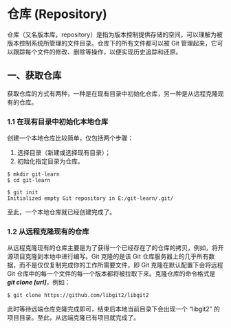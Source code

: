 # 仓库 (Repository)

仓库（又名版本库，repository）是指为版本控制提供存储的空间，可以理解为被版本控制系统所管理的文件目录。仓库下的所有文件都可以被 Git 管理起来，它可以跟踪每个文件的修改、删除等操作，以便实现历史追踪和还原。

## 一、获取仓库

获取仓库的方式有两种，一种是在现有目录中初始化仓库，另一种是从远程克隆现有的仓库。

### 1.1 在现有目录中初始化本地仓库

创建一个本地仓库比较简单，仅包括两个步骤：  
1. 选择目录（新建或选择现有目录）；
2. 初始化指定目录为仓库。

```shell
$ mkdir git-learn
$ cd git-learn

$ git init
Initialized empty Git repository in E:/git-learn/.git/
```

至此，一个本地仓库就已经创建完成了。

### 1.2 从远程克隆现有的仓库

从远程克隆现有的仓库主要是为了获得一个已经存在了的仓库的拷贝，例如，将开源项目克隆到本地中进行编写。Git 克隆的是该 Git 仓库服务器上的几乎所有数据，而不是仅仅复制完成你的工作所需要文件，即 Git 克隆在默认配置下会将远程 Git 仓库中的每一个文件的每一个版本都将被拉取下来。克隆仓库的命令格式是 ***git clone [url]***，例如：

```shell
$ git clone https://github.com/libgit2/libgit2
```

此时等待远端仓库克隆完成即可，结束后本地当前目录下会出现一个 “libgit2” 的项目目录。至此，从远端克隆已有项目就完成了。
